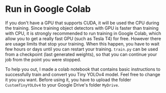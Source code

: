 # Run in Google Colab

If you don't have a GPU that supports CUDA, it will be used the CPU during the training. Since training object detectors with GPU is faster than training with CPU, it is strongly recommended to run training in Google Colab, which allow you to get a really fast GPU (such as Tesla T4) for free. However there are usage limits that stop your training. When this happen, you have to wait few hours or days until you can restart your training. `train.py` can be used from a checkpoint (last generated weights), so that you can continue your job from the point you were stopped.

To help you out, I made a colab notebook that contains basic instructions to successfully train and convert you Tiny YOLOv4 model. Feel free to change it you you want. Before using it, you have to upload the folder `CustomTinyYOLOv4` to your Google Drive's folder `MyDrive`.